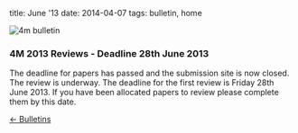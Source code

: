 title: June '13
date: 2014-04-07 
tags: bulletin, home


![4m bulletin](/4m-association/images/4mbulletin168.png)

### 4M 2013 Reviews - Deadline 28th June 2013


The deadline for papers has passed and the submission site is now closed. The review is underway. The deadline for the first review is Friday 28th June 2013. If you have been allocated papers to review please complete them by this date.

[&larr; Bulletins](/4m-association/bulletin/index.html)